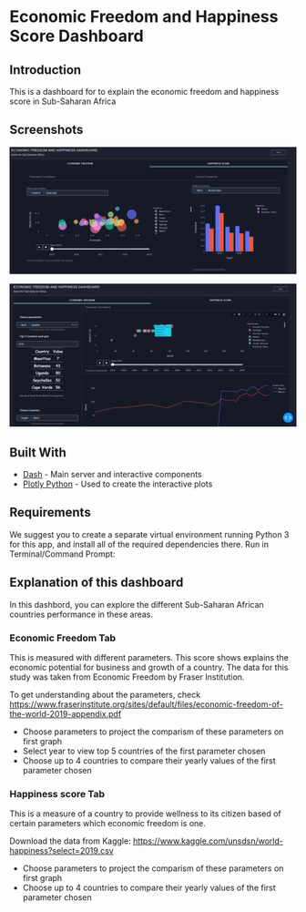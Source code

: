 # Economic Freedom and Happiness Score Dashboard

## Introduction
This is a dashboard for to explain the economic freedom and happiness score in Sub-Saharan Africa
## Screenshots
![initial](img/im2.png)

![initial](img/im1.png)


## Built With
* [Dash](https://dash.plot.ly/) - Main server and interactive components 
* [Plotly Python](https://plot.ly/python/) - Used to create the interactive plots

## Requirements
We suggest you to create a separate virtual environment running Python 3 for this app, and install all of the required dependencies there. Run in Terminal/Command Prompt:
## Explanation of this dashboard
In this dashbord, you can explore the different Sub-Saharan African countries performance in these areas.

### Economic Freedom Tab
This is measured with different parameters. This score shows explains the economic potential for business and growth of a country.
The data for this study was taken from Economic Freedom by Fraser Institution.

To get understanding about the parameters, check https://www.fraserinstitute.org/sites/default/files/economic-freedom-of-the-world-2019-appendix.pdf

- Choose parameters to project the comparism of these parameters on first graph
- Select year to view top 5 countries of the first parameter chosen
- Choose up to 4 countries to compare their yearly values of the first parameter chosen

### Happiness score Tab
This is a measure of a country to provide wellness to its citizen based of certain parameters which economic freedom is one.

Download the data from Kaggle: https://www.kaggle.com/unsdsn/world-happiness?select=2019.csv

- Choose parameters to project the comparism of these parameters on first graph
- Choose up to 4 countries to compare their yearly values of the first parameter chosen
